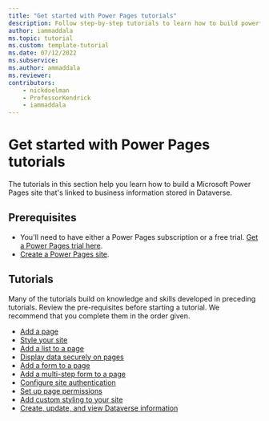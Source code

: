 ```yaml
---
title: "Get started with Power Pages tutorials"
description: Follow step-by-step tutorials to learn how to build powerful sites using Power Pages.
author: iammaddala
ms.topic: tutorial
ms.custom: template-tutorial
ms.date: 07/12/2022
ms.subservice:
ms.author: ammaddala 
ms.reviewer: 
contributors:
    - nickdoelman
    - ProfessorKendrick
    - iammaddala
---
```


# Get started with Power Pages tutorials

The tutorials in this section help you learn how to build a Microsoft Power Pages site that's linked to business information stored in Dataverse.

## Prerequisites

- You'll need to have either a Power Pages subscription or a free trial. [Get a Power Pages trial here](trial-signup.md).
- [Create a Power Pages site](create-manage.md).

## Tutorials

Many of the tutorials build on knowledge and skills developed in preceding tutorials. Review the pre-requisites before starting a tutorial. We recommend that you complete them in the order given.

- [Add a page](tutorial-add-webpage.md)
- [Style your site](tutorial-style-site.md)
- [Add a list to a page](tutorial-add-list-to-page.md)
- [Display data securely on pages](tutorial-display-data-securely.md)
- [Add a form to a page](tutorial-add-form-to-page.md)
- [Add a multi-step form to a page](tutorial-add-multi-step-form.md)
- [Configure site authentication](tutorial-setup-site-authentication.md)
- [Set up page permissions](tutorial-setup-page-permissions.md)
- [Add custom styling to your site](tutorial-add-custom-style.md)
- [Create, update, and view Dataverse information](tutorial-dataverse-website.md)

